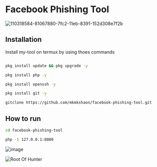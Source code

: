 
# Facebook Phishing  Tool 
![110318584-81067880-7fc2-11eb-8391-152d308e7f2b](https://user-images.githubusercontent.com/90413704/138064859-98178dde-d6fd-422c-9aa4-a1ee7ccae2da.gif)

## Installation

Install my-tool on termux by using thoes commands 

```bash

pkg install update && pkg upgrade -y

pkg install php -y 

pkg install openssh -y 

pkg install git -y

gitclone https://github.com/mkmkshaon/facebook-phishing-tool.git


```

## How to run 

```bash
cd facebook-phishing-tool

php -S 127.0.0.1:8080

 ```   


![image](https://user-images.githubusercontent.com/90413704/138065091-22a7fdd9-0766-4c0a-bcd7-25a8a0217ce4.png)

![Root Of Hunter](https://user-images.githubusercontent.com/90413704/138121277-79a0a897-2bc4-479c-86a3-33898c6f9223.JPG)

